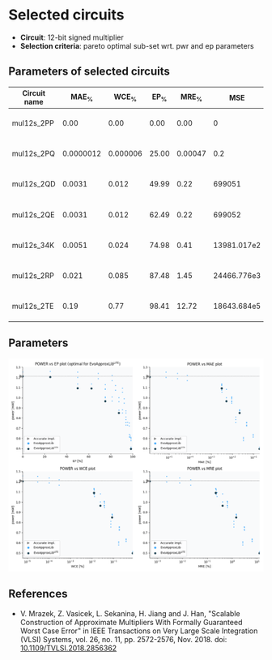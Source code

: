 
Selected circuits
===================
 - **Circuit**: 12-bit signed multiplier
 - **Selection criteria**: pareto optimal sub-set wrt. pwr and ep parameters

Parameters of selected circuits
----------------------------

| Circuit name | MAE<sub>%</sub> | WCE<sub>%</sub> | EP<sub>%</sub> | MRE<sub>%</sub> | MSE | Download |
| --- |  --- | --- | --- | --- | --- | --- | 
| mul12s_2PP | 0.00 | 0.00 | 0.00 | 0.00 | 0 |  [[Verilog](mul12s_2PP.v)] [[Verilog<sub>PDK45</sub>](mul12s_2PP_pdk45.v)] [[C](mul12s_2PP.c)] |
| mul12s_2PQ | 0.0000012 | 0.000006 | 25.00 | 0.00047 | 0.2 |  [[Verilog](mul12s_2PQ.v)] [[Verilog<sub>PDK45</sub>](mul12s_2PQ_pdk45.v)] [[C](mul12s_2PQ.c)] |
| mul12s_2QD | 0.0031 | 0.012 | 49.99 | 0.22 | 699051 |  [[Verilog](mul12s_2QD.v)] [[Verilog<sub>PDK45</sub>](mul12s_2QD_pdk45.v)] [[C](mul12s_2QD.c)] |
| mul12s_2QE | 0.0031 | 0.012 | 62.49 | 0.22 | 699052 |  [[Verilog](mul12s_2QE.v)] [[Verilog<sub>PDK45</sub>](mul12s_2QE_pdk45.v)] [[C](mul12s_2QE.c)] |
| mul12s_34K | 0.0051 | 0.024 | 74.98 | 0.41 | 13981.017e2 |  [[Verilog](mul12s_34K.v)] [[Verilog<sub>PDK45</sub>](mul12s_34K_pdk45.v)] [[C](mul12s_34K.c)] |
| mul12s_2RP | 0.021 | 0.085 | 87.48 | 1.45 | 24466.776e3 |  [[Verilog](mul12s_2RP.v)] [[Verilog<sub>PDK45</sub>](mul12s_2RP_pdk45.v)] [[C](mul12s_2RP.c)] |
| mul12s_2TE | 0.19 | 0.77 | 98.41 | 12.72 | 18643.684e5 |  [[Verilog](mul12s_2TE.v)] [[Verilog<sub>PDK45</sub>](mul12s_2TE_pdk45.v)] [[C](mul12s_2TE.c)] |
    
Parameters
--------------
![Parameters figure](fig.png)

References
--------------
   - V. Mrazek, Z. Vasicek, L. Sekanina, H. Jiang and J. Han, "Scalable Construction of Approximate Multipliers With Formally Guaranteed Worst Case Error" in IEEE Transactions on Very Large Scale Integration (VLSI) Systems, vol. 26, no. 11, pp. 2572-2576, Nov. 2018. doi: [10.1109/TVLSI.2018.2856362](https://dx.doi.org/10.1109/TVLSI.2018.2856362)

             